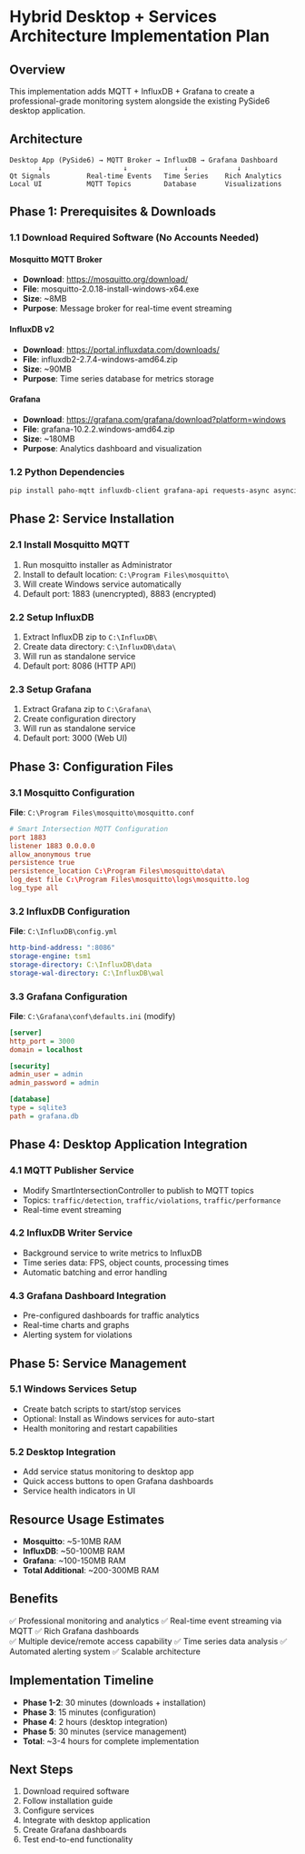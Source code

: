 # Hybrid Desktop + Services Architecture Implementation Plan

## Overview
This implementation adds MQTT + InfluxDB + Grafana to create a professional-grade monitoring system alongside the existing PySide6 desktop application.

## Architecture
```
Desktop App (PySide6) → MQTT Broker → InfluxDB → Grafana Dashboard
       ↓                    ↓              ↓            ↓
Qt Signals         Real-time Events   Time Series    Rich Analytics
Local UI           MQTT Topics        Database       Visualizations
```

## Phase 1: Prerequisites & Downloads

### 1.1 Download Required Software (No Accounts Needed)

#### Mosquitto MQTT Broker
- **Download**: https://mosquitto.org/download/
- **File**: mosquitto-2.0.18-install-windows-x64.exe
- **Size**: ~8MB
- **Purpose**: Message broker for real-time event streaming

#### InfluxDB v2 
- **Download**: https://portal.influxdata.com/downloads/
- **File**: influxdb2-2.7.4-windows-amd64.zip
- **Size**: ~90MB  
- **Purpose**: Time series database for metrics storage

#### Grafana
- **Download**: https://grafana.com/grafana/download?platform=windows
- **File**: grafana-10.2.2.windows-amd64.zip
- **Size**: ~180MB
- **Purpose**: Analytics dashboard and visualization

### 1.2 Python Dependencies
```bash
pip install paho-mqtt influxdb-client grafana-api requests-async asyncio
```

## Phase 2: Service Installation

### 2.1 Install Mosquitto MQTT
1. Run mosquitto installer as Administrator
2. Install to default location: `C:\Program Files\mosquitto\`
3. Will create Windows service automatically
4. Default port: 1883 (unencrypted), 8883 (encrypted)

### 2.2 Setup InfluxDB
1. Extract InfluxDB zip to `C:\InfluxDB\`
2. Create data directory: `C:\InfluxDB\data\`
3. Will run as standalone service
4. Default port: 8086 (HTTP API)

### 2.3 Setup Grafana  
1. Extract Grafana zip to `C:\Grafana\`
2. Create configuration directory
3. Will run as standalone service
4. Default port: 3000 (Web UI)

## Phase 3: Configuration Files

### 3.1 Mosquitto Configuration
**File**: `C:\Program Files\mosquitto\mosquitto.conf`
```conf
# Smart Intersection MQTT Configuration
port 1883
listener 1883 0.0.0.0
allow_anonymous true
persistence true
persistence_location C:\Program Files\mosquitto\data\
log_dest file C:\Program Files\mosquitto\logs\mosquitto.log
log_type all
```

### 3.2 InfluxDB Configuration  
**File**: `C:\InfluxDB\config.yml`
```yaml
http-bind-address: ":8086"
storage-engine: tsm1
storage-directory: C:\InfluxDB\data
storage-wal-directory: C:\InfluxDB\wal
```

### 3.3 Grafana Configuration
**File**: `C:\Grafana\conf\defaults.ini` (modify)
```ini
[server]
http_port = 3000
domain = localhost

[security]
admin_user = admin
admin_password = admin

[database]
type = sqlite3
path = grafana.db
```

## Phase 4: Desktop Application Integration

### 4.1 MQTT Publisher Service
- Modify SmartIntersectionController to publish to MQTT topics
- Topics: `traffic/detection`, `traffic/violations`, `traffic/performance`
- Real-time event streaming

### 4.2 InfluxDB Writer Service  
- Background service to write metrics to InfluxDB
- Time series data: FPS, object counts, processing times
- Automatic batching and error handling

### 4.3 Grafana Dashboard Integration
- Pre-configured dashboards for traffic analytics
- Real-time charts and graphs
- Alerting system for violations

## Phase 5: Service Management

### 5.1 Windows Services Setup
- Create batch scripts to start/stop services
- Optional: Install as Windows services for auto-start
- Health monitoring and restart capabilities

### 5.2 Desktop Integration
- Add service status monitoring to desktop app
- Quick access buttons to open Grafana dashboards
- Service health indicators in UI

## Resource Usage Estimates
- **Mosquitto**: ~5-10MB RAM
- **InfluxDB**: ~50-100MB RAM  
- **Grafana**: ~100-150MB RAM
- **Total Additional**: ~200-300MB RAM

## Benefits
✅ Professional monitoring and analytics
✅ Real-time event streaming via MQTT
✅ Rich Grafana dashboards  
✅ Multiple device/remote access capability
✅ Time series data analysis
✅ Automated alerting system
✅ Scalable architecture

## Implementation Timeline
- **Phase 1-2**: 30 minutes (downloads + installation)
- **Phase 3**: 15 minutes (configuration)  
- **Phase 4**: 2 hours (desktop integration)
- **Phase 5**: 30 minutes (service management)
- **Total**: ~3-4 hours for complete implementation

## Next Steps
1. Download required software
2. Follow installation guide
3. Configure services
4. Integrate with desktop application
5. Create Grafana dashboards
6. Test end-to-end functionality

